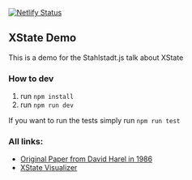 [![Netlify Status](https://api.netlify.com/api/v1/badges/698f5249-2a6e-45cc-b860-f2f55ed82356/deploy-status)](https://app.netlify.com/sites/stahlstadtjs-xstate/deploys)

## XState Demo

This is a demo for the Stahlstadt.js talk about XState

### How to dev

1. run `npm install`
2. run `npm run dev`

If you want to run the tests simply run `npm run test`

### All links:

- [Original Paper from David Harel in 1986](https://www.inf.ed.ac.uk/teaching/courses/seoc/2005_2006/resources/statecharts.pdf)
- [XState Visualizer](https://stately.ai/viz)
